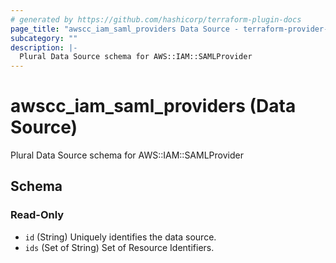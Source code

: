 ```yaml
---
# generated by https://github.com/hashicorp/terraform-plugin-docs
page_title: "awscc_iam_saml_providers Data Source - terraform-provider-awscc"
subcategory: ""
description: |-
  Plural Data Source schema for AWS::IAM::SAMLProvider
---
```


# awscc_iam_saml_providers (Data Source)

Plural Data Source schema for AWS::IAM::SAMLProvider



<!-- schema generated by tfplugindocs -->
## Schema

### Read-Only

- `id` (String) Uniquely identifies the data source.
- `ids` (Set of String) Set of Resource Identifiers.


